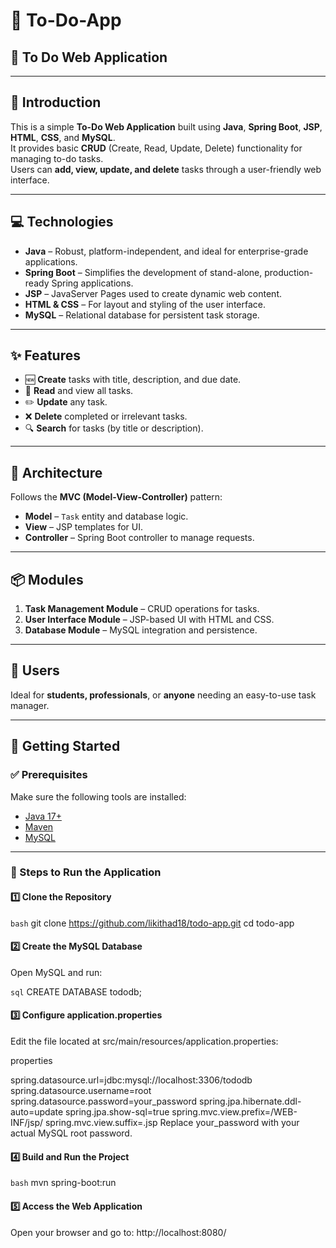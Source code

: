 # 📌 To-Do-App

## 📝 To Do Web Application

---

## 📖 Introduction

This is a simple **To-Do Web Application** built using **Java**, **Spring Boot**, **JSP**, **HTML**, **CSS**, and **MySQL**.  
It provides basic **CRUD** (Create, Read, Update, Delete) functionality for managing to-do tasks.  
Users can **add, view, update, and delete** tasks through a user-friendly web interface.

---

## 💻 Technologies

- **Java** – Robust, platform-independent, and ideal for enterprise-grade applications.
- **Spring Boot** – Simplifies the development of stand-alone, production-ready Spring applications.
- **JSP** – JavaServer Pages used to create dynamic web content.
- **HTML & CSS** – For layout and styling of the user interface.
- **MySQL** – Relational database for persistent task storage.

---

## ✨ Features

- 🆕 **Create** tasks with title, description, and due date.
- 📄 **Read** and view all tasks.
- ✏️ **Update** any task.
- ❌ **Delete** completed or irrelevant tasks.
- 🔍 **Search** for tasks (by title or description).

---

## 🧱 Architecture

Follows the **MVC (Model-View-Controller)** pattern:

- **Model** – `Task` entity and database logic.
- **View** – JSP templates for UI.
- **Controller** – Spring Boot controller to manage requests.

---

## 📦 Modules

1. **Task Management Module** – CRUD operations for tasks.
2. **User Interface Module** – JSP-based UI with HTML and CSS.
3. **Database Module** – MySQL integration and persistence.

---

## 👤 Users

Ideal for **students, professionals**, or **anyone** needing an easy-to-use task manager.

---

## 🚀 Getting Started

### ✅ Prerequisites

Make sure the following tools are installed:

- [Java 17+](https://www.oracle.com/java/technologies/javase/jdk17-archive-downloads.html)
- [Maven](https://maven.apache.org/install.html)
- [MySQL](https://dev.mysql.com/downloads/installer/)

---

### 🔧 Steps to Run the Application

#### 1️⃣ Clone the Repository

```bash```
git clone https://github.com/likithad18/todo-app.git
cd todo-app

#### 2️⃣ Create the MySQL Database
Open MySQL and run:

```sql```
CREATE DATABASE tododb;

#### 3️⃣ Configure application.properties
Edit the file located at src/main/resources/application.properties:

properties

spring.datasource.url=jdbc:mysql://localhost:3306/tododb
spring.datasource.username=root
spring.datasource.password=your_password
spring.jpa.hibernate.ddl-auto=update
spring.jpa.show-sql=true
spring.mvc.view.prefix=/WEB-INF/jsp/
spring.mvc.view.suffix=.jsp
Replace your_password with your actual MySQL root password.

#### 4️⃣ Build and Run the Project
```bash```
mvn spring-boot:run
#### 5️⃣ Access the Web Application
Open your browser and go to:
http://localhost:8080/
